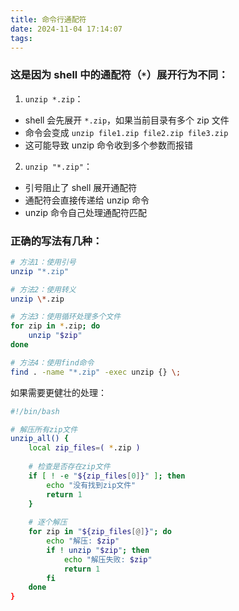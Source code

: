 ```yaml
---
title: 命令行通配符
date: 2024-11-04 17:14:07
tags:
---
```


### 这是因为 shell 中的通配符（`*`）展开行为不同：

1. `unzip *.zip`：
- shell 会先展开 `*.zip`，如果当前目录有多个 zip 文件
- 命令会变成 `unzip file1.zip file2.zip file3.zip`
- 这可能导致 unzip 命令收到多个参数而报错

2. `unzip "*.zip"`：
- 引号阻止了 shell 展开通配符
- 通配符会直接传递给 unzip 命令
- unzip 命令自己处理通配符匹配

### 正确的写法有几种：

```bash
# 方法1：使用引号
unzip "*.zip"

# 方法2：使用转义
unzip \*.zip

# 方法3：使用循环处理多个文件
for zip in *.zip; do
    unzip "$zip"
done

# 方法4：使用find命令
find . -name "*.zip" -exec unzip {} \;
```

如果需要更健壮的处理：

```bash
#!/bin/bash

# 解压所有zip文件
unzip_all() {
    local zip_files=( *.zip )
    
    # 检查是否存在zip文件
    if [ ! -e "${zip_files[0]}" ]; then
        echo "没有找到zip文件"
        return 1
    }
    
    # 逐个解压
    for zip in "${zip_files[@]}"; do
        echo "解压: $zip"
        if ! unzip "$zip"; then
            echo "解压失败: $zip"
            return 1
        fi
    done
}
```